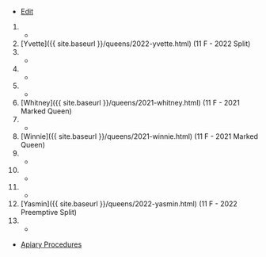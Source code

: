 * [Edit](https://github.com/joejcollins/rhapsody-angel/edit/master/_includes/apiary.md)

1. -
1. [Yvette]({{ site.baseurl }}/queens/2022-yvette.html) (11 F - 2022 Split)
1. -
1. -
1. -
1. [Whitney]({{ site.baseurl }}/queens/2021-whitney.html) (11 F - 2021 Marked Queen)
1. -
1. [Winnie]({{ site.baseurl }}/queens/2021-winnie.html) (11 F - 2021 Marked Queen)
1. -
1. -
1. -
1. [Yasmin]({{ site.baseurl }}/queens/2022-yasmin.html) (11 F - 2022 Preemptive Split)
1. -

* [Apiary Procedures](https://github.com/joejcollins/rhapsody-angel/raw/master/book/00Book.pdf)
